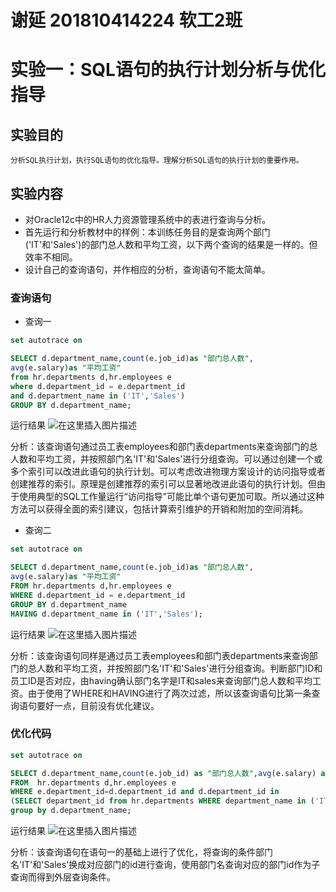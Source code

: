 # 谢延  201810414224   软工2班

# 实验一：SQL语句的执行计划分析与优化指导

## 实验目的
    分析SQL执行计划，执行SQL语句的优化指导。理解分析SQL语句的执行计划的重要作用。

## 实验内容
- 对Oracle12c中的HR人力资源管理系统中的表进行查询与分析。
- 首先运行和分析教材中的样例：本训练任务目的是查询两个部门('IT'和'Sales')的部门总人数和平均工资，以下两个查询的结果是一样的。但效率不相同。
- 设计自己的查询语句，并作相应的分析，查询语句不能太简单。

### 查询语句

- 查询一

```sql
set autotrace on

SELECT d.department_name,count(e.job_id)as "部门总人数",
avg(e.salary)as "平均工资"
from hr.departments d,hr.employees e
where d.department_id = e.department_id
and d.department_name in ('IT','Sales')
GROUP BY d.department_name;
```
运行结果
![在这里插入图片描述](https://img-blog.csdnimg.cn/20210316140117231.png?x-oss-process=image/watermark,type_ZmFuZ3poZW5naGVpdGk,shadow_10,text_aHR0cHM6Ly9ibG9nLmNzZG4ubmV0L3dlaXhpbl80MzcyMjY2NA==,size_16,color_FFFFFF,t_70)

 分析：该查询语句通过员工表employees和部门表departments来查询部门的总人数和平均工资，并按照部门名'IT'和'Sales'进行分组查询。可以通过创建一个或多个索引可以改进此语句的执行计划。可以考虑改进物理方案设计的访问指导或者创建推荐的索引。原理是创建推荐的索引可以显著地改进此语句的执行计划。但由于使用典型的SQL工作量运行“访问指导”可能比单个语句更加可取。所以通过这种方法可以获得全面的索引建议，包括计算索引维护的开销和附加的空间消耗。
 
- 查询二

```sql
set autotrace on

SELECT d.department_name,count(e.job_id)as "部门总人数",
avg(e.salary)as "平均工资"
FROM hr.departments d,hr.employees e
WHERE d.department_id = e.department_id
GROUP BY d.department_name
HAVING d.department_name in ('IT','Sales');
```
运行结果
![在这里插入图片描述](https://img-blog.csdnimg.cn/20210316140258196.png?x-oss-process=image/watermark,type_ZmFuZ3poZW5naGVpdGk,shadow_10,text_aHR0cHM6Ly9ibG9nLmNzZG4ubmV0L3dlaXhpbl80MzcyMjY2NA==,size_16,color_FFFFFF,t_70)

分析：该查询语句同样是通过员工表employees和部门表departments来查询部门的总人数和平均工资，并按照部门名'IT'和'Sales'进行分组查询。判断部门ID和员工ID是否对应，由having确认部门名字是IT和sales来查询部门总人数和平均工资。由于使用了WHERE和HAVING进行了两次过滤，所以该查询语句比第一条查询语句要好一点，目前没有优化建议。

### 优化代码

```sql
set autotrace on

SELECT d.department_name,count(e.job_id) as "部门总人数",avg(e.salary) as "平均工资"
FROM  hr.departments d,hr.employees e
WHERE e.department_id=d.department_id and d.department_id in 
(SELECT department_id from hr.departments WHERE department_name in ('IT','Sales')) 
group by d.department_name;
```
运行结果
![在这里插入图片描述](https://img-blog.csdnimg.cn/20210316192150470.png?x-oss-process=image/watermark,type_ZmFuZ3poZW5naGVpdGk,shadow_10,text_aHR0cHM6Ly9ibG9nLmNzZG4ubmV0L3dlaXhpbl80MzcyMjY2NA==,size_16,color_FFFFFF,t_70)


分析：该查询语句在语句一的基础上进行了优化，将查询的条件部门名'IT'和'Sales'换成对应部门的id进行查询，使用部门名查询对应的部门id作为子查询而得到外层查询条件。
